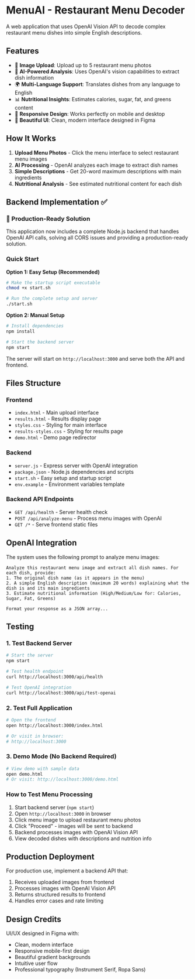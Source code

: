# MenuAI - Restaurant Menu Decoder

A web application that uses OpenAI Vision API to decode complex restaurant menu dishes into simple English descriptions.

## Features

- 📸 **Image Upload**: Upload up to 5 restaurant menu photos
- 🤖 **AI-Powered Analysis**: Uses OpenAI's vision capabilities to extract dish information
- 🌍 **Multi-Language Support**: Translates dishes from any language to English
- 📊 **Nutritional Insights**: Estimates calories, sugar, fat, and greens content
- 📱 **Responsive Design**: Works perfectly on mobile and desktop
- 🎨 **Beautiful UI**: Clean, modern interface designed in Figma

## How It Works

1. **Upload Menu Photos** - Click the menu interface to select restaurant menu images
2. **AI Processing** - OpenAI analyzes each image to extract dish names
3. **Simple Descriptions** - Get 20-word maximum descriptions with main ingredients
4. **Nutritional Analysis** - See estimated nutritional content for each dish

## Backend Implementation ✅

### 🚀 Production-Ready Solution

This application now includes a complete Node.js backend that handles OpenAI API calls, solving all CORS issues and providing a production-ready solution.

### Quick Start

**Option 1: Easy Setup (Recommended)**
```bash
# Make the startup script executable
chmod +x start.sh

# Run the complete setup and server
./start.sh
```

**Option 2: Manual Setup**
```bash
# Install dependencies
npm install

# Start the backend server
npm start
```

The server will start on `http://localhost:3000` and serve both the API and frontend.

## Files Structure

### Frontend
- `index.html` - Main upload interface
- `results.html` - Results display page
- `styles.css` - Styling for main interface
- `results-styles.css` - Styling for results page
- `demo.html` - Demo page redirector

### Backend
- `server.js` - Express server with OpenAI integration
- `package.json` - Node.js dependencies and scripts
- `start.sh` - Easy setup and startup script
- `env.example` - Environment variables template

### Backend API Endpoints

- `GET /api/health` - Server health check
- `POST /api/analyze-menu` - Process menu images with OpenAI
- `GET /*` - Serve frontend static files

## OpenAI Integration

The system uses the following prompt to analyze menu images:

```
Analyze this restaurant menu image and extract all dish names. For each dish, provide:
1. The original dish name (as it appears in the menu)
2. A simple English description (maximum 20 words) explaining what the dish is and its main ingredients
3. Estimate nutritional information (High/Medium/Low for: Calories, Sugar, Fat, Greens)

Format your response as a JSON array...
```

## Testing

### 1. Test Backend Server
```bash
# Start the server
npm start

# Test health endpoint
curl http://localhost:3000/api/health

# Test OpenAI integration
curl http://localhost:3000/api/test-openai
```

### 2. Test Full Application
```bash
# Open the frontend
open http://localhost:3000/index.html

# Or visit in browser:
# http://localhost:3000
```

### 3. Demo Mode (No Backend Required)
```bash
# View demo with sample data
open demo.html
# Or visit: http://localhost:3000/demo.html
```

### How to Test Menu Processing
1. Start backend server (`npm start`)
2. Open `http://localhost:3000` in browser
3. Click menu image to upload restaurant menu photos
4. Click "Proceed" - images will be sent to backend
5. Backend processes images with OpenAI Vision API
6. View decoded dishes with descriptions and nutrition info

## Production Deployment

For production use, implement a backend API that:
1. Receives uploaded images from frontend
2. Processes images with OpenAI Vision API
3. Returns structured results to frontend
4. Handles error cases and rate limiting

## Design Credits

UI/UX designed in Figma with:
- Clean, modern interface
- Responsive mobile-first design  
- Beautiful gradient backgrounds
- Intuitive user flow
- Professional typography (Instrument Serif, Ropa Sans) 